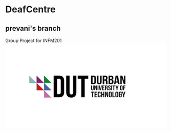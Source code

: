 # DeafCentre
## prevani's  branch 
Group Project for INFM201
![DUT logo image](/Images/dut-logo.jpg)